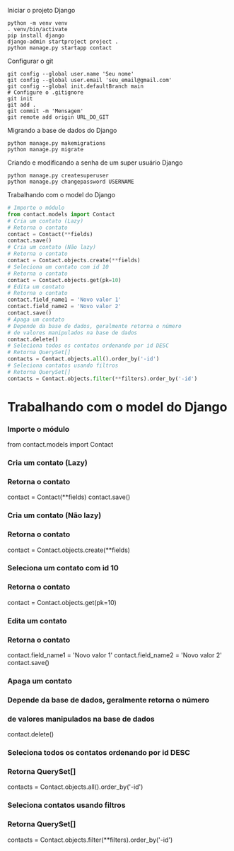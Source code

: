 Iniciar o projeto Django

```
python -m venv venv
. venv/bin/activate
pip install django
django-admin startproject project .
python manage.py startapp contact
```

Configurar o git

```
git config --global user.name 'Seu nome'
git config --global user.email 'seu_email@gmail.com'
git config --global init.defaultBranch main
# Configure o .gitignore
git init
git add .
git commit -m 'Mensagem'
git remote add origin URL_DO_GIT
```

Migrando a base de dados do Django

```
python manage.py makemigrations
python manage.py migrate
```

Criando e modificando a senha de um super usuário Django

```
python manage.py createsuperuser
python manage.py changepassword USERNAME
```

Trabalhando com o model do Django

```python
# Importe o módulo
from contact.models import Contact
# Cria um contato (Lazy)
# Retorna o contato
contact = Contact(**fields)
contact.save()
# Cria um contato (Não lazy)
# Retorna o contato
contact = Contact.objects.create(**fields)
# Seleciona um contato com id 10
# Retorna o contato
contact = Contact.objects.get(pk=10)
# Edita um contato
# Retorna o contato
contact.field_name1 = 'Novo valor 1'
contact.field_name2 = 'Novo valor 2'
contact.save()
# Apaga um contato
# Depende da base de dados, geralmente retorna o número
# de valores manipulados na base de dados
contact.delete()
# Seleciona todos os contatos ordenando por id DESC
# Retorna QuerySet[]
contacts = Contact.objects.all().order_by('-id')
# Seleciona contatos usando filtros
# Retorna QuerySet[]
contacts = Contact.objects.filter(**filters).order_by('-id')
```

# Trabalhando com o model do Django
### Importe o módulo
from contact.models import Contact
### Cria um contato (Lazy)
### Retorna o contato
contact = Contact(**fields)
contact.save()
### Cria um contato (Não lazy)
### Retorna o contato
contact = Contact.objects.create(**fields)
### Seleciona um contato com id 10
### Retorna o contato
contact = Contact.objects.get(pk=10)
### Edita um contato
### Retorna o contato
contact.field_name1 = 'Novo valor 1'
contact.field_name2 = 'Novo valor 2'
contact.save()
### Apaga um contato
### Depende da base de dados, geralmente retorna o número
### de valores manipulados na base de dados
contact.delete()
### Seleciona todos os contatos ordenando por id DESC
### Retorna QuerySet[]
contacts = Contact.objects.all().order_by('-id')
### Seleciona contatos usando filtros
### Retorna QuerySet[]
contacts = Contact.objects.filter(**filters).order_by('-id')